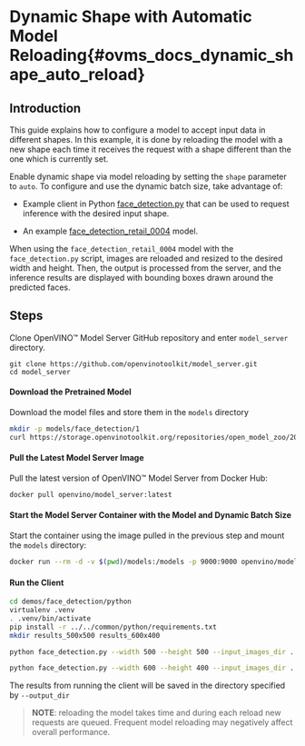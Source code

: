 # Dynamic Shape with Automatic Model Reloading{#ovms_docs_dynamic_shape_auto_reload}

## Introduction
This guide explains how to configure a model to accept input data in different shapes. In this example, it is done by reloading the model with a new shape each time it receives the request with a shape different than the one which is currently set. 

Enable dynamic shape via model reloading by setting the `shape` parameter to `auto`. To configure and use the dynamic batch size, take advantage of:

- Example client in Python [face_detection.py](https://github.com/openvinotoolkit/model_server/blob/main/demos/face_detection/python/face_detection.py) that can be used to request inference with the desired input shape.

- An example [face_detection_retail_0004](https://docs.openvinotoolkit.org/2021.4/omz_models_model_face_detection_retail_0004.html) model.

When using the `face_detection_retail_0004` model with the `face_detection.py` script, images are reloaded and resized to the desired width and height. Then, the output is processed from the server, and the inference results are displayed with bounding boxes drawn around the predicted faces. 

## Steps
Clone OpenVINO&trade; Model Server GitHub repository and enter `model_server` directory.
```
git clone https://github.com/openvinotoolkit/model_server.git
cd model_server
```
#### Download the Pretrained Model
Download the model files and store them in the `models` directory
```Bash
mkdir -p models/face_detection/1
curl https://storage.openvinotoolkit.org/repositories/open_model_zoo/2021.4/models_bin/3/face-detection-retail-0004/FP32/face-detection-retail-0004.bin https://storage.openvinotoolkit.org/repositories/open_model_zoo/2021.4/models_bin/3/face-detection-retail-0004/FP32/face-detection-retail-0004.xml -o models/face_detection/1/face-detection-retail-0004.bin -o models/face_detection/1/face-detection-retail-0004.xml
```

#### Pull the Latest Model Server Image
Pull the latest version of OpenVINO&trade; Model Server from Docker Hub:
```Bash
docker pull openvino/model_server:latest
```

#### Start the Model Server Container with the Model and Dynamic Batch Size
Start the container using the image pulled in the previous step and mount the `models` directory:
```Bash
docker run --rm -d -v $(pwd)/models:/models -p 9000:9000 openvino/model_server:latest --model_name face-detection --model_path /models/face_detection --shape auto --port 9000
```

#### Run the Client
```Bash
cd demos/face_detection/python
virtualenv .venv
. .venv/bin/activate
pip install -r ../../common/python/requirements.txt
mkdir results_500x500 results_600x400

python face_detection.py --width 500 --height 500 --input_images_dir ../../common/static/images/people --output_dir results_500x500

python face_detection.py --width 600 --height 400 --input_images_dir ../../common/static/images/people --output_dir results_600x400
```
The results from running the client will be saved in the directory specified by `--output_dir`


>**NOTE**: reloading the model takes time and during each reload new requests are queued. Frequent model reloading may negatively affect overall performance. 